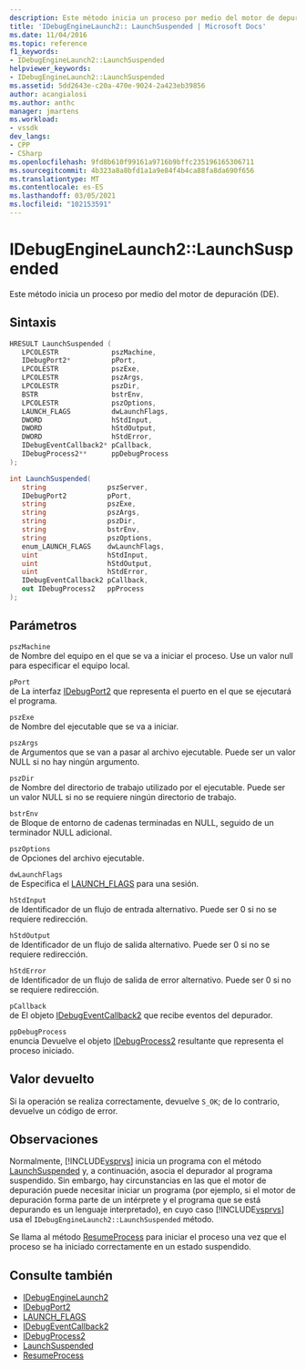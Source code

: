 ```yaml
---
description: Este método inicia un proceso por medio del motor de depuración (DE).
title: 'IDebugEngineLaunch2:: LaunchSuspended | Microsoft Docs'
ms.date: 11/04/2016
ms.topic: reference
f1_keywords:
- IDebugEngineLaunch2::LaunchSuspended
helpviewer_keywords:
- IDebugEngineLaunch2::LaunchSuspended
ms.assetid: 5dd2643e-c20a-470e-9024-2a423eb39856
author: acangialosi
ms.author: anthc
manager: jmartens
ms.workload:
- vssdk
dev_langs:
- CPP
- CSharp
ms.openlocfilehash: 9fd8b610f99161a9716b9bffc235196165306711
ms.sourcegitcommit: 4b323a8a8bfd1a1a9e84f4b4ca88fa8da690f656
ms.translationtype: MT
ms.contentlocale: es-ES
ms.lasthandoff: 03/05/2021
ms.locfileid: "102153591"
---
```

# <a name="idebugenginelaunch2launchsuspended"></a>IDebugEngineLaunch2::LaunchSuspended
Este método inicia un proceso por medio del motor de depuración (DE).

## <a name="syntax"></a>Sintaxis

```cpp
HRESULT LaunchSuspended ( 
   LPCOLESTR             pszMachine,
   IDebugPort2*          pPort,
   LPCOLESTR             pszExe,
   LPCOLESTR             pszArgs,
   LPCOLESTR             pszDir,
   BSTR                  bstrEnv,
   LPCOLESTR             pszOptions,
   LAUNCH_FLAGS          dwLaunchFlags,
   DWORD                 hStdInput,
   DWORD                 hStdOutput,
   DWORD                 hStdError,
   IDebugEventCallback2* pCallback,
   IDebugProcess2**      ppDebugProcess
);
```

```csharp
int LaunchSuspended(
   string               pszServer,
   IDebugPort2          pPort,
   string               pszExe,
   string               pszArgs,
   string               pszDir,
   string               bstrEnv,
   string               pszOptions,
   enum_LAUNCH_FLAGS    dwLaunchFlags,
   uint                 hStdInput,
   uint                 hStdOutput,
   uint                 hStdError,
   IDebugEventCallback2 pCallback,
   out IDebugProcess2   ppProcess
);
```

## <a name="parameters"></a>Parámetros
`pszMachine`\
de Nombre del equipo en el que se va a iniciar el proceso. Use un valor null para especificar el equipo local.

`pPort`\
de La interfaz [IDebugPort2](../../../extensibility/debugger/reference/idebugport2.md) que representa el puerto en el que se ejecutará el programa.

`pszExe`\
de Nombre del ejecutable que se va a iniciar.

`pszArgs`\
de Argumentos que se van a pasar al archivo ejecutable. Puede ser un valor NULL si no hay ningún argumento.

`pszDir`\
de Nombre del directorio de trabajo utilizado por el ejecutable. Puede ser un valor NULL si no se requiere ningún directorio de trabajo.

`bstrEnv`\
de Bloque de entorno de cadenas terminadas en NULL, seguido de un terminador NULL adicional.

`pszOptions`\
de Opciones del archivo ejecutable.

`dwLaunchFlags`\
de Especifica el [LAUNCH_FLAGS](../../../extensibility/debugger/reference/launch-flags.md) para una sesión.

`hStdInput`\
de Identificador de un flujo de entrada alternativo. Puede ser 0 si no se requiere redirección.

`hStdOutput`\
de Identificador de un flujo de salida alternativo. Puede ser 0 si no se requiere redirección.

`hStdError`\
de Identificador de un flujo de salida de error alternativo. Puede ser 0 si no se requiere redirección.

`pCallback`\
de El objeto [IDebugEventCallback2](../../../extensibility/debugger/reference/idebugeventcallback2.md) que recibe eventos del depurador.

`ppDebugProcess`\
enuncia Devuelve el objeto [IDebugProcess2](../../../extensibility/debugger/reference/idebugprocess2.md) resultante que representa el proceso iniciado.

## <a name="return-value"></a>Valor devuelto
 Si la operación se realiza correctamente, devuelve `S_OK`; de lo contrario, devuelve un código de error.

## <a name="remarks"></a>Observaciones
 Normalmente, [!INCLUDE[vsprvs](../../../code-quality/includes/vsprvs_md.md)] inicia un programa con el método [LaunchSuspended](../../../extensibility/debugger/reference/idebugportex2-launchsuspended.md) y, a continuación, asocia el depurador al programa suspendido. Sin embargo, hay circunstancias en las que el motor de depuración puede necesitar iniciar un programa (por ejemplo, si el motor de depuración forma parte de un intérprete y el programa que se está depurando es un lenguaje interpretado), en cuyo caso [!INCLUDE[vsprvs](../../../code-quality/includes/vsprvs_md.md)] usa el `IDebugEngineLaunch2::LaunchSuspended` método.

 Se llama al método [ResumeProcess](../../../extensibility/debugger/reference/idebugenginelaunch2-resumeprocess.md) para iniciar el proceso una vez que el proceso se ha iniciado correctamente en un estado suspendido.

## <a name="see-also"></a>Consulte también
- [IDebugEngineLaunch2](../../../extensibility/debugger/reference/idebugenginelaunch2.md)
- [IDebugPort2](../../../extensibility/debugger/reference/idebugport2.md)
- [LAUNCH_FLAGS](../../../extensibility/debugger/reference/launch-flags.md)
- [IDebugEventCallback2](../../../extensibility/debugger/reference/idebugeventcallback2.md)
- [IDebugProcess2](../../../extensibility/debugger/reference/idebugprocess2.md)
- [LaunchSuspended](../../../extensibility/debugger/reference/idebugportex2-launchsuspended.md)
- [ResumeProcess](../../../extensibility/debugger/reference/idebugenginelaunch2-resumeprocess.md)
